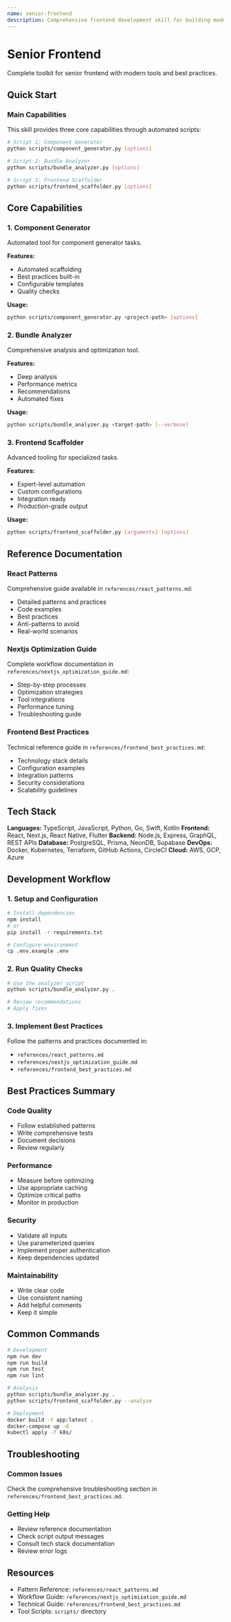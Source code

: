```yaml
---
name: senior-frontend
description: Comprehensive frontend development skill for building modern, performant web applications using ReactJS, NextJS, TypeScript, Tailwind CSS. Includes component scaffolding, performance optimization, bundle analysis, and UI best practices. Use when developing frontend features, optimizing performance, implementing UI/UX designs, managing state, or reviewing frontend code.
---
```


# Senior Frontend

Complete toolkit for senior frontend with modern tools and best practices.

## Quick Start

### Main Capabilities

This skill provides three core capabilities through automated scripts:

```bash
# Script 1: Component Generator
python scripts/component_generator.py [options]

# Script 2: Bundle Analyzer
python scripts/bundle_analyzer.py [options]

# Script 3: Frontend Scaffolder
python scripts/frontend_scaffolder.py [options]
```

## Core Capabilities

### 1. Component Generator

Automated tool for component generator tasks.

**Features:**
- Automated scaffolding
- Best practices built-in
- Configurable templates
- Quality checks

**Usage:**
```bash
python scripts/component_generator.py <project-path> [options]
```

### 2. Bundle Analyzer

Comprehensive analysis and optimization tool.

**Features:**
- Deep analysis
- Performance metrics
- Recommendations
- Automated fixes

**Usage:**
```bash
python scripts/bundle_analyzer.py <target-path> [--verbose]
```

### 3. Frontend Scaffolder

Advanced tooling for specialized tasks.

**Features:**
- Expert-level automation
- Custom configurations
- Integration ready
- Production-grade output

**Usage:**
```bash
python scripts/frontend_scaffolder.py [arguments] [options]
```

## Reference Documentation

### React Patterns

Comprehensive guide available in `references/react_patterns.md`:

- Detailed patterns and practices
- Code examples
- Best practices
- Anti-patterns to avoid
- Real-world scenarios

### Nextjs Optimization Guide

Complete workflow documentation in `references/nextjs_optimization_guide.md`:

- Step-by-step processes
- Optimization strategies
- Tool integrations
- Performance tuning
- Troubleshooting guide

### Frontend Best Practices

Technical reference guide in `references/frontend_best_practices.md`:

- Technology stack details
- Configuration examples
- Integration patterns
- Security considerations
- Scalability guidelines

## Tech Stack

**Languages:** TypeScript, JavaScript, Python, Go, Swift, Kotlin
**Frontend:** React, Next.js, React Native, Flutter
**Backend:** Node.js, Express, GraphQL, REST APIs
**Database:** PostgreSQL, Prisma, NeonDB, Supabase
**DevOps:** Docker, Kubernetes, Terraform, GitHub Actions, CircleCI
**Cloud:** AWS, GCP, Azure

## Development Workflow

### 1. Setup and Configuration

```bash
# Install dependencies
npm install
# or
pip install -r requirements.txt

# Configure environment
cp .env.example .env
```

### 2. Run Quality Checks

```bash
# Use the analyzer script
python scripts/bundle_analyzer.py .

# Review recommendations
# Apply fixes
```

### 3. Implement Best Practices

Follow the patterns and practices documented in:
- `references/react_patterns.md`
- `references/nextjs_optimization_guide.md`
- `references/frontend_best_practices.md`

## Best Practices Summary

### Code Quality
- Follow established patterns
- Write comprehensive tests
- Document decisions
- Review regularly

### Performance
- Measure before optimizing
- Use appropriate caching
- Optimize critical paths
- Monitor in production

### Security
- Validate all inputs
- Use parameterized queries
- Implement proper authentication
- Keep dependencies updated

### Maintainability
- Write clear code
- Use consistent naming
- Add helpful comments
- Keep it simple

## Common Commands

```bash
# Development
npm run dev
npm run build
npm run test
npm run lint

# Analysis
python scripts/bundle_analyzer.py .
python scripts/frontend_scaffolder.py --analyze

# Deployment
docker build -t app:latest .
docker-compose up -d
kubectl apply -f k8s/
```

## Troubleshooting

### Common Issues

Check the comprehensive troubleshooting section in `references/frontend_best_practices.md`.

### Getting Help

- Review reference documentation
- Check script output messages
- Consult tech stack documentation
- Review error logs

## Resources

- Pattern Reference: `references/react_patterns.md`
- Workflow Guide: `references/nextjs_optimization_guide.md`
- Technical Guide: `references/frontend_best_practices.md`
- Tool Scripts: `scripts/` directory
